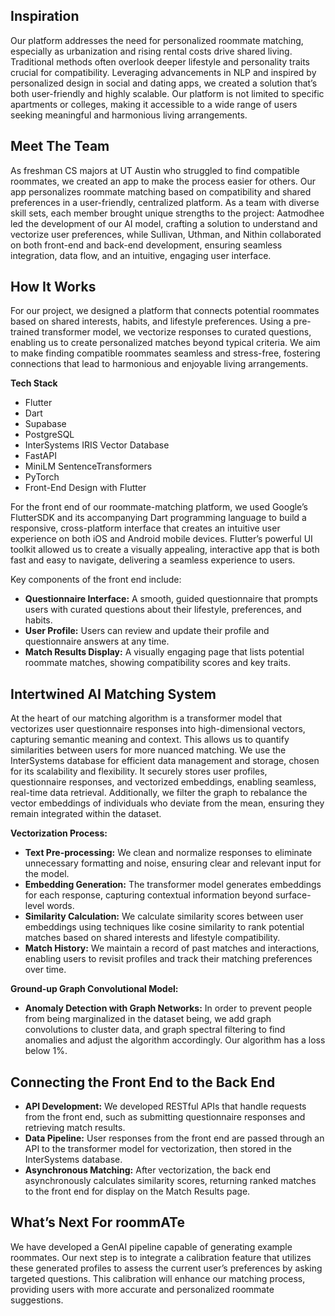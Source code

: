 ## Inspiration

Our platform addresses the need for personalized roommate matching, especially as urbanization and rising rental costs drive shared living. Traditional methods often overlook deeper lifestyle and personality traits crucial for compatibility. Leveraging advancements in NLP and inspired by personalized design in social and dating apps, we created a solution that’s both user-friendly and highly scalable. Our platform is not limited to specific apartments or colleges, making it accessible to a wide range of users seeking meaningful and harmonious living arrangements.

## Meet The Team

As freshman CS majors at UT Austin who struggled to find compatible roommates, we created an app to make the process easier for others. Our app personalizes roommate matching based on compatibility and shared preferences in a user-friendly, centralized platform.
As a team with diverse skill sets, each member brought unique strengths to the project: Aatmodhee led the development of our AI model, crafting a solution to understand and vectorize user preferences, while Sullivan, Uthman, and Nithin collaborated on both front-end and back-end development, ensuring seamless integration, data flow, and an intuitive, engaging user interface.

## How It Works

For our project, we designed a platform that connects potential roommates based on shared interests, habits, and lifestyle preferences. Using a pre-trained transformer model, we vectorize responses to curated questions, enabling us to create personalized matches beyond typical criteria. We aim to make finding compatible roommates seamless and stress-free, fostering connections that lead to harmonious and enjoyable living arrangements.

**Tech Stack**

- Flutter
- Dart
- Supabase
- PostgreSQL
- InterSystems IRIS Vector Database
- FastAPI
- MiniLM SentenceTransformers
- PyTorch
- Front-End Design with Flutter

For the front end of our roommate-matching platform, we used Google’s FlutterSDK and its accompanying Dart programming language to build a responsive, cross-platform interface that creates an intuitive user experience on both iOS and Android mobile devices. Flutter’s powerful UI toolkit allowed us to create a visually appealing, interactive app that is both fast and easy to navigate, delivering a seamless experience to users.

Key components of the front end include:

- **Questionnaire Interface:** A smooth, guided questionnaire that prompts users with curated questions about their lifestyle, preferences, and habits.
- **User Profile:** Users can review and update their profile and questionnaire answers at any time.
- **Match Results Display:** A visually engaging page that lists potential roommate matches, showing compatibility scores and key traits.

## Intertwined AI Matching System

At the heart of our matching algorithm is a transformer model that vectorizes user questionnaire responses into high-dimensional vectors, capturing semantic meaning and context. This allows us to quantify similarities between users for more nuanced matching. We use the InterSystems database for efficient data management and storage, chosen for its scalability and flexibility. It securely stores user profiles, questionnaire responses, and vectorized embeddings, enabling seamless, real-time data retrieval. Additionally, we filter the graph to rebalance the vector embeddings of individuals who deviate from the mean, ensuring they remain integrated within the dataset.

**Vectorization Process:**

- **Text Pre-processing:** We clean and normalize responses to eliminate unnecessary formatting and noise, ensuring clear and relevant input for the model.
- **Embedding Generation:** The transformer model generates embeddings for each response, capturing contextual information beyond surface-level words.
- **Similarity Calculation:** We calculate similarity scores between user embeddings using techniques like cosine similarity to rank potential matches based on shared interests and lifestyle compatibility.
- **Match History:** We maintain a record of past matches and interactions, enabling users to revisit profiles and track their matching preferences over time.

**Ground-up Graph Convolutional Model:**

- **Anomaly Detection with Graph Networks:** In order to prevent people from being marginalized in the dataset being, we add graph convolutions to cluster data, and graph spectral filtering to find anomalies and adjust the algorithm accordingly. Our algorithm has a loss below 1%.

## Connecting the Front End to the Back End

- **API Development:** We developed RESTful APIs that handle requests from the front end, such as submitting questionnaire responses and retrieving match results.
- **Data Pipeline:** User responses from the front end are passed through an API to the transformer model for vectorization, then stored in the InterSystems database.
- **Asynchronous Matching:** After vectorization, the back end asynchronously calculates similarity scores, returning ranked matches to the front end for display on the Match Results page.

## What’s Next For roommATe

We have developed a GenAI pipeline capable of generating example roommates. Our next step is to integrate a calibration feature that utilizes these generated profiles to assess the current user’s preferences by asking targeted questions. This calibration will enhance our matching process, providing users with more accurate and personalized roommate suggestions.
